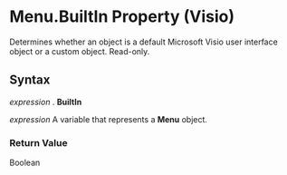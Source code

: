
# Menu.BuiltIn Property (Visio)

Determines whether an object is a default Microsoft Visio user interface object or a custom object. Read-only.


## Syntax

 _expression_ . **BuiltIn**

 _expression_ A variable that represents a **Menu** object.


### Return Value

Boolean


